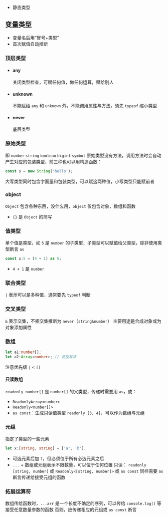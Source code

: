 - 静态类型
## 变量类型
- 变量名后用“冒号+类型”
- 首次赋值自动推断
### 顶层类型
- #### any
    关闭类型检查，可赋任何值，做任何运算，赋给别人
- #### unknown
    不能赋给 `any` 和 `unknown` 外，不能调用属性与方法，须先 `typeof` 缩小类型
- #### never
    底层类型
### 原始类型
即 `number` `string` `boolean` `bigint` `symbol`
原始类型没有方法，调用方法时会自动产生对应的包装类型，前三种也可以用构造函数：
```ts
const s = new String('hello');
```
大写类型同时包含字面量和包装类型，可以赋这两种值，小写类型只能赋前者
### object
`Object` 包含各种东西，没什么用，`object` 仅包含对象，数组和函数
- `{}` 是 `Object` 的简写
### 值类型
单个值是类型，如 `5` 是 `number` 的子类型，子类型可以赋值给父类型，除非使用类型断言 `as`
```ts
const x:5 = (4 + 1) as 5;
```
- `4 + 1` 是 `number`
### 联合类型
`|` 表示可以是多种值，通常要先 `typeof` 判断
### 交叉类型
`&` 表示交集，不相交集推断为 `never`（`string&number`）
主要用途是合成对象或为对象添加属性
### 数组
```ts
let a1:number[];
let a2:Array<number>; // 泛型写法
```
注意优先级 `|` < `[]`
#### 只读数组
`readonly number[]` 是 `number[]` 的父类型，传递时需要用 `as`，或：
- `ReadonlyArray<number>`
- `Readonly<number[]>`
- `as const`：生成只读值类型 `readonly [3, 4]`，可以作为数组与元组
### 元组
指定了类型的一些元素
```ts
let x:[string, string] = ['a', 'b'];
```
- 可选元素后加 `?`，但必须位于所有必选元素之后
- `...` + 数组或元组表示不限数量，可以位于任何位置
只读：
`readonly [string, number]` 或 `Readonly<[string, number]>` 或 `as const`
同样需要 `as` 断言传递给接受元组的函数
### 拓展运算符
数组传给函数时，`...arr` 是一个长度不确定的序列，可以传给 `console.log()` 等接受任意数量参数的函数
否则，应传递相应的元组或 `as const` 断言